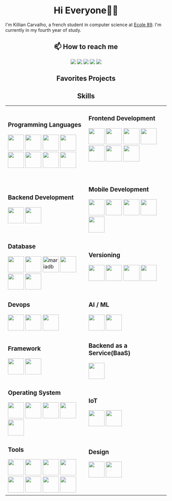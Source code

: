 <h1 align="center">Hi Everyone👋🏻</h1>

<p>I'm Killian Carvalho, a french student in computer science at <a href="https://www.ecole-89.com/">Ecole 89</a>. I'm currently in my fourth year of study.</p>

<h2 align="center">📫 How to reach me</h2>
<div align="center">
    <a href="https://www.linkedin.com/in/killian-carvalho-89m1/"><img src="https://img.shields.io/badge/LinkedIn-0077B5?style=for-the-badge&logo=linkedin&logoColor=white"/></a>
    <a href="https://www.discordapp.com/users/560923796668678144"><img src="https://img.shields.io/badge/Discord-7289DA?style=for-the-badge&logo=discord&logoColor=white"/></a>
    <a href="https://www.instagram.com/qwercus__/"><img src="https://img.shields.io/badge/Instagram-E4405F?style=for-the-badge&logo=instagram&logoColor=white"/></a>
    <a href="mailto:killiancarvalho.pro@protonmail.com" target="_blank"><img src="https://img.shields.io/badge/ProtonMail-8B89CC?style=for-the-badge&logo=protonmail&logoColor=white"/></a>
    <a href="https://stackoverflow.com/users/22625419/qwercus"><img src="https://img.shields.io/badge/StackOverflow-FE7A16?style=for-the-badge&logo=stackoverflow&logoColor=white"/></a>
</div>

<!-- favorites project -->
<h2 align="center">Favorites Projects</h2>
<div>
</div>

<h2 align="center">Skills</h2>
<div>
    <table align="center">
        <tr>
            <td width="50%">
                <h3>Programming Languages</h3>
                <div>
                    <img src="https://cdn.jsdelivr.net/gh/devicons/devicon/icons/c/c-original.svg" width="50" height="50"/>
                    <img src="https://cdn.jsdelivr.net/gh/devicons/devicon/icons/cplusplus/cplusplus-original.svg" width="50" height="50" />
                    <img src="https://cdn.jsdelivr.net/gh/devicons/devicon/icons/csharp/csharp-original.svg" width="50" height="50" />
                    <img src="https://cdn.jsdelivr.net/gh/devicons/devicon/icons/python/python-original.svg" width="50" height="50" />
                    <img src="https://cdn.jsdelivr.net/gh/devicons/devicon/icons/java/java-original.svg" width="50" height="50" />
                    <img src="https://cdn.jsdelivr.net/gh/devicons/devicon/icons/javascript/javascript-original.svg" width="50" height="50" />
                    <img src="https://cdn.jsdelivr.net/gh/devicons/devicon/icons/typescript/typescript-original.svg" width="50" height="50" />
                    <img src="https://cdn.jsdelivr.net/gh/devicons/devicon/icons/php/php-original.svg" width="50" height="50" />
                </div>
            </td>
            <td width="50%">
                <h3>Frontend Development</h3>
                <div>
                    <img src="https://cdn.jsdelivr.net/gh/devicons/devicon/icons/html5/html5-original-wordmark.svg" width="50" height="50" />
                    <img src="https://cdn.jsdelivr.net/gh/devicons/devicon/icons/css3/css3-original-wordmark.svg" width="50" height="50" />
                    <img src="https://cdn.jsdelivr.net/gh/devicons/devicon/icons/bootstrap/bootstrap-original-wordmark.svg" width="50" height="50" />
                    <img src="https://cdn.jsdelivr.net/gh/devicons/devicon/icons/jquery/jquery-plain-wordmark.svg" width="50" height="50" />
                    <img src="https://cdn.jsdelivr.net/gh/devicons/devicon/icons/react/react-original-wordmark.svg" width="50" height="50" />
                    <img src="https://cdn.jsdelivr.net/gh/devicons/devicon/icons/vuejs/vuejs-original-wordmark.svg" width="50" height="50" />
                    <img src="https://cdn.jsdelivr.net/gh/devicons/devicon/icons/qt/qt-original.svg" width="50" height="50" />
                </div>
                <br><br>
            </td>
        </tr>
        <tr>
            <td>
                <h3>Backend Development</h3>
                <div>
                    <img src="https://cdn.jsdelivr.net/gh/devicons/devicon/icons/nodejs/nodejs-original-wordmark.svg" width="50" height="50" />
                    <img src="https://cdn.jsdelivr.net/gh/devicons/devicon/icons/express/express-original-wordmark.svg" width="50" height="50" />
                </div>
            </td>
            <td>
                <h3>Mobile Development</h3>
                <div>
                    <img src="https://cdn.jsdelivr.net/gh/devicons/devicon/icons/android/android-plain.svg" width="50" height="50" />
                    <img src="https://cdn.jsdelivr.net/gh/devicons/devicon/icons/kotlin/kotlin-original.svg" width="50" height="50" />
                    <img src="https://cdn.jsdelivr.net/gh/devicons/devicon/icons/flutter/flutter-original.svg" width="50" height="50" />
                    <img src="https://cdn.jsdelivr.net/gh/devicons/devicon/icons/dart/dart-original.svg" width="50" height="50" />
                    <img src="https://cdn.jsdelivr.net/gh/devicons/devicon/icons/react/react-original.svg" width="50" height="50" />
                </div>
            </td>
        </tr>
        <tr>
            <td>
                <h3>Database</h3>
                <div>
                    <img src="https://cdn.jsdelivr.net/gh/devicons/devicon/icons/mysql/mysql-original-wordmark.svg" width="50" height="50" />
                    <img src="https://cdn.jsdelivr.net/gh/devicons/devicon/icons/sqlite/sqlite-original.svg" width="50" height="50" />
                    <img src="https://www.vectorlogo.zone/logos/mariadb/mariadb-icon.svg" alt="mariadb" width="50" height="50"/>
                    <img src="https://cdn.jsdelivr.net/gh/devicons/devicon/icons/postgresql/postgresql-plain-wordmark.svg" width="50" height="50" />
                    <img src="https://cdn.jsdelivr.net/gh/devicons/devicon/icons/mongodb/mongodb-original-wordmark.svg" width="50" height="50" />
                    <img src="https://cdn.jsdelivr.net/gh/devicons/devicon/icons/neo4j/neo4j-original-wordmark.svg" width="50" height="50" />
                </div>
            </td>
            <td>
                <h3>Versioning</h3>
                <div>
                    <img src="https://cdn.jsdelivr.net/gh/devicons/devicon/icons/git/git-original-wordmark.svg" width="50" height="50" />
                    <img src="https://cdn.jsdelivr.net/gh/devicons/devicon/icons/github/github-original-wordmark.svg" width="50" height="50" />
                    <img src="https://cdn.jsdelivr.net/gh/devicons/devicon/icons/gitlab/gitlab-original-wordmark.svg" width="50" height="50" />
                    <img src="https://cdn.jsdelivr.net/gh/devicons/devicon/icons/bitbucket/bitbucket-original-wordmark.svg" width="50" height="50" />
                </div>
            </td>
        </tr>
        <tr>
            <td>
                <h3>Devops</h3>
                <div>
                    <img src="https://cdn.jsdelivr.net/gh/devicons/devicon/icons/docker/docker-original-wordmark.svg" width="50" height="50" />
                    <img src="https://cdn.jsdelivr.net/gh/devicons/devicon/icons/bash/bash-original.svg" width="50" height="50" />
                    <img src="https://cdn.jsdelivr.net/gh/devicons/devicon/icons/azure/azure-original-wordmark.svg" width="50" height="50" />
                </div>
            </td>
             <td>
                <h3>AI / ML </h3>
                <div>
                    <img src="https://cdn.jsdelivr.net/gh/devicons/devicon/icons/pandas/pandas-original.svg" width="50" height="50" />
                    <img src="https://cdn.jsdelivr.net/gh/devicons/devicon/icons/matlab/matlab-original.svg" width="50" height="50" />
                </div>
            </td>
        </tr>
        <tr>
            <td>
                <h3>Framework</h3>
                <div>
                    <img src="https://cdn.jsdelivr.net/gh/devicons/devicon/icons/laravel/laravel-plain-wordmark.svg" width="50" height="50" />
                    <img src="https://cdn.jsdelivr.net/gh/devicons/devicon/icons/cakephp/cakephp-original.svg" width="50" height="50" />
                </div>
            </td>
            <td>
                <h3>Backend as a Service(BaaS)</h3>
                <div>
                    <img src="https://cdn.jsdelivr.net/gh/devicons/devicon/icons/firebase/firebase-plain-wordmark.svg" width="50" height="50" />
                </div>
            </td>
        </tr>
        <tr>
            <td>
                <h3>Operating System</h3>
                <div>
                    <img src="https://cdn.jsdelivr.net/gh/devicons/devicon/icons/windows8/windows8-original.svg" width="50" height="50" />
                    <img src="https://cdn.jsdelivr.net/gh/devicons/devicon/icons/apple/apple-original.svg" width="50" height="50" />
                    <img src="https://cdn.jsdelivr.net/gh/devicons/devicon/icons/linux/linux-original.svg" width="50" height="50" />
                    <img src="https://cdn.jsdelivr.net/gh/devicons/devicon/icons/fedora/fedora-plain.svg" width="50" height="50" />
                    <img src="https://cdn.jsdelivr.net/gh/devicons/devicon/icons/android/android-original.svg" width="50" height="50" />
                </div>
            </td>
            <td>
                <h3>IoT</h3>
                <div>
                    <img src="https://cdn.jsdelivr.net/gh/devicons/devicon/icons/raspberrypi/raspberrypi-original.svg" width="50" height="50" />
                    <img src="https://cdn.jsdelivr.net/gh/devicons/devicon/icons/arduino/arduino-original-wordmark.svg" width="50" height="50" />
                </div>
            </td>
        </tr>
        <tr>
            <td>
                <h3>Tools</h3>
                <div>
                    <img src="https://cdn.jsdelivr.net/gh/devicons/devicon/icons/codepen/codepen-plain.svg" width="50" height="50" />
                    <img src="https://cdn.jsdelivr.net/gh/devicons/devicon/icons/filezilla/filezilla-plain.svg" width="50" height="50" />
                    <img src="https://cdn.jsdelivr.net/gh/devicons/devicon/icons/composer/composer-line-wordmark.svg" width="50" height="50" />
                    <img src="https://cdn.jsdelivr.net/gh/devicons/devicon/icons/npm/npm-original-wordmark.svg" width="50" height="50" />
                    <img src="https://cdn.jsdelivr.net/gh/devicons/devicon/icons/unity/unity-original-wordmark.svg" width="50" height="50" />
                    <img src="https://cdn.jsdelivr.net/gh/devicons/devicon/icons/vscode/vscode-original.svg" width="50" height="50" />
                    <img src="https://cdn.jsdelivr.net/gh/devicons/devicon/icons/wordpress/wordpress-original.svg" width="50" height="50" />
                    <img src="https://cdn.jsdelivr.net/gh/devicons/devicon/icons/yarn/yarn-original-wordmark.svg" width="50" height="50" />
                </div>
            </td>
            <td>
                <h3>Design</h3>
                <div>
                    <img src="https://cdn.jsdelivr.net/gh/devicons/devicon/icons/figma/figma-original.svg" width="50" height="50" />
                    <img src="https://cdn.jsdelivr.net/gh/devicons/devicon/icons/canva/canva-original.svg" width="50" height="50" />
                </div>
                <br><br>
            </td>
        </tr>
    </table>
</div>

<!--
**KillianCarvalho/KillianCarvalho** is a ✨ _special_ ✨ repository because its `README.md` (this file) appears on your GitHub profile.

Here are some ideas to get you started:

-   🔭 I’m currently working on ...
-   🌱 I’m currently learning ...
-   👯 I’m looking to collaborate on ...
-   🤔 I’m looking for help with ...
-   💬 Ask me about ...
-   📫 How to reach me: ...
-   😄 Pronouns: ...
-   ⚡ Fun fact: ...
    -->
